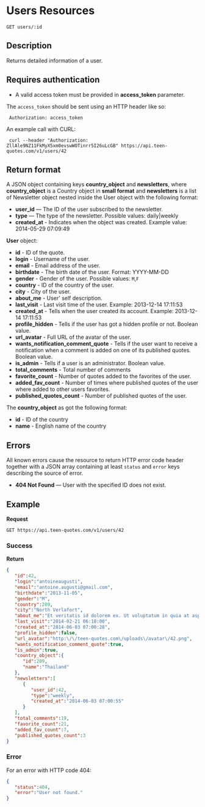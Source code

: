 # Users Resources

    GET users/:id

## Description
Returns detailed information of a user.

## Requires authentication
* A valid access token must be provided in **access_token** parameter.

The `access_token` should be sent using an HTTP header like so:

     Authorization: access_token

An example call with CURL:

     curl --header "Authorization: ZllAle9NZ11FkMyX5xm0evswWOTinrr5I26uLcGB" https://api.teen-quotes.com/v1/users/42

## Return format
A JSON object containing keys **country_object** and **newsletters**, where **country_object** is a Country object in **small format** and **newsletters** is a list of Newsletter object nested inside the User object with the following format:

- **user_id** — The ID of the user subscribed to the newsletter.
- **type** — The type of the newsletter. Possible values: daily|weekly
- **created_at** - Indicates when the object was created. Example value: 2014-05-29 07:09:49

**User** object:

- **id** - ID of the quote.
- **login** - Username of the user.
- **email** - Email address of the user.
- **birthdate** - The  birth date of the user. Format: YYYY-MM-DD
- **gender** - Gender of the user. Possible values: `M`,`F`
- **country** - ID of the country of the user.
- **city** - City of the user.
- **about_me** - User' self description.
- **last_visit** - Last visit time of the user. Example: 2013-12-14 17:11:53
- **created_at** - Tells when the user created its account. Example: 2013-12-14 17:11:53
- **profile_hidden** - Tells if the user has got a hidden profile or not. Boolean value.
- **url_avatar** - Full URL of the avatar of the user.
- **wants_notification_comment_quote** - Tells if the user want to receive a notification when a comment is added on one of its published quotes. Boolean value.
- **is_admin** - Tells if a user is an administrator. Boolean value.
- **total_comments** - Total number of comments
- **favorite_count** - Number of quotes added to the favorites of the user.
- **added_fav_count** - Number of times where published quotes of the user where added to other users favorites.
- **published_quotes_count** - Number of published quotes of the user.

The **country_object** as got the following format:

- **id** - ID of the country
- **name** - English name of the country

## Errors
All known errors cause the resource to return HTTP error code header together with a JSON array containing at least `status` and `error` keys describing the source of error.

- **404 Not Found** — User with the specified ID does not exist.

## Example
**Request**

    GET https://api.teen-quotes.com/v1/users/42

### Success
**Return**
``` json
{
   "id":42,
   "login":"antoineaugusti",
   "email":"antoine.augusti@gmail.com",
   "birthdate":"2013-11-05",
   "gender":"M",
   "country":209,
   "city":"North Verlafort",
   "about_me":"Et veritatis id dolorem ex. Ut voluptatum in quia at aspernatur est vitae. Accusamus aliquid laudantium et aliquid error debitis vitae quod.",
   "last_visit":"2014-02-21 06:18:00",
   "created_at":"2014-06-03 07:00:28",
   "profile_hidden":false,
   "url_avatar":"http:\/\/teen-quotes.com\/uploads\/avatar\/42.png",
   "wants_notification_comment_quote":true,
   "is_admin":true,
   "country_object":{
      "id":209,
      "name":"Thailand"
   },
   "newsletters":[
      {
         "user_id":42,
         "type":"weekly",
         "created_at":"2014-06-03 07:00:55"
      }
   ],
   "total_comments":19,
   "favorite_count":21,
   "added_fav_count":7,
   "published_quotes_count":3
}
```

### Error
For an error with HTTP code 404:
``` json
{
   "status":404,
   "error":"User not found."
}
```